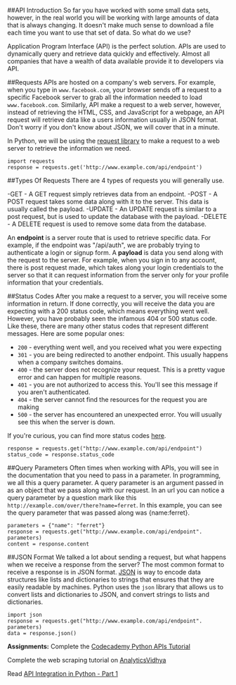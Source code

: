 ##API Introduction
So far you have worked with some small data sets, however, in the real world you will be working with large amounts of data that is always changing. It doesn't make much sense to download a file each time you want to use that set of data. So what do we use?

Application Program Interface (API) is the perfect solution. APIs are used to dynamically query and retrieve data quickly and effectively. Almost all companies that have a wealth of data available provide it to developers via API.

##Requests
APIs are hosted on a company's web servers. For example, when you type in `www.facebook.com`, your browser sends off a request to a specific Facebook server to grab all the information needed to load `www.facebook.com`. Similarly, API make a request to a web server, however, instead of retrieving the HTML, CSS, and JavaScript for a webpage, an API request will retrieve data like a users information usually in JSON format. Don't worry if you don't know about JSON, we will cover that in a minute.

In Python, we will be using the [request library](http://docs.python-requests.org/en/master/) to make a request to a web server to retrieve the information we need.

```
import requests
response = requests.get('http://www.example.com/api/endpoint')
```

##Types Of Requests
There are 4 types of requests you will generally use.

-GET - A GET request simply retrieves data from an endpoint.
-POST - A POST request takes some data along with it to the server. This data is usually called the payload.
-UPDATE - An UPDATE request is similar to a post request, but is used to update the database with the payload.
-DELETE - A DELETE request is used to remove some data from the database.

An **endpoint** is a server route that is used to retrieve specific data. For example, if the endpoint was "/api/auth", we are probably trying to authenticate a login or signup form. A **payload** is data you send along with the request to the server. For example, when you sign in to any account, there is post request made, which takes along your login credentials to the server so that it can request information from the server only for your profile information that your credentials.

##Status Codes
After you make a request to a server, you will receive some information in return. If done correctly, you will receive the data you are expecting with a 200 status code, which means everything went well. However, you have probably seen the infamous 404 or 500 status code. Like these, there are many other status codes that represent different messages. Here are some popular ones:

- `200` - everything went well, and you received what you were expecting
- `301` - you are being redirected to another endpoint. This usually happens when a company switches domains.
- `400` - the server does not recognize your request. This is a pretty vague error and can happen for multiple reasons.
- `401` - you are not authorized to access this. You'll see this message if you aren't authenticated.
- `404` - the server cannot find the resources for the request you are making
- `500` - the server has encountered an unexpected error. You will usually see this when the server is down.  

If you're curious, you can find more status codes [here](https://www.w3.org/Protocols/HTTP/HTRESP.html).

```
response = requests.get("http://www.example.com/api/endpoint")
status_code = response.status_code
```


##Query Parameters
Often times when working with APIs, you will see in the documentation that you need to pass in a parameter. In programming, we all this a query parameter. A query parameter is an argument passed in as an object that we pass along with our request. In an url you can notice a query parameter by a question mark like this `http://example.com/over/there?name=ferret`. In this example, you can see the query parameter that was passed along was {name:ferret}.

```
parameters = {"name": "ferret"}
response = requests.get("http://www.example.com/api/endpoint". parameters)
content = response.content
```


##JSON Format
We talked a lot about sending a request, but what happens when we receive a response from the server? The most common format to receive a response is in JSON format. [JSON](http://json.org/) is way to encode data structures like lists and dictionaries to strings that ensures that they are easily readable by machines. Python uses the `json` library that allows us to convert lists and dictionaries to JSON, and convert strings to lists and dictionaries.

```
import json
response = requests.get("http://www.example.com/api/endpoint". parameters)
data = response.json()
```

**Assignments:**
Complete the [Codecademy Python APIs Tutorial](https://www.codecademy.com/courses/python-intermediate-en-6zbLp/0/1)

Complete the web scraping tutorial on [AnalyticsVidhya](https://www.analyticsvidhya.com/blog/2015/10/beginner-guide-web-scraping-beautiful-soup-python/)

Read [API Integration in Python - Part 1](https://realpython.com/blog/python/api-integration-in-python/)
